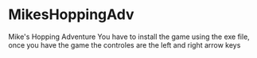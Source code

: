 # MikesHoppingAdv
Mike's Hopping Adventure
You have to install the game using the exe file, 
once you have the game the controles are the left and right arrow keys
